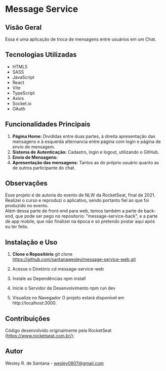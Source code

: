 # Message Service

## Visão Geral
Essa é uma aplicação de troca de mensagens entre usuários em um Chat.

## Tecnologias Utilizadas
- HTML5
- SASS
- JavaScript
- React
- Vite
- TypeScript
- Axios
- Socket.io
- OAuth

## Funcionalidades Principais

1. **Página Home:** Divididas entre duas partes, à direita apresentação das mensagens e à esquerda alternancia entre página com login e página de envio de mensagem.
3. **Sistema de Autenticação:** Cadastro, login e logout, utilizando o GitHub.
4. **Envio de Mensagens:**
5. **Apresentação das mensagens:** Tantos as do próprio usuário quanto as de outros participante do chat.

## Observações
Esse projeto é de autoria do evento de NLW da RocketSeat, final de 2021. Realizei o curso e reproduzi o aplicativo, sendo portanto fiel ao que foi produzido no evento.<br/>
Além dessa parte de front-end para web, temos também a parte de back-end, que pode ser pego no repositorio: "message-service-back", e a parte de app mobile, que não 
finalizei na época e só pretendo postar aqui após eu ter feito.

## Instalação e Uso

1. **Clone o Repositório**
   git clone https://github.com/santanawesley/message-service-web.git

2. Acesse o Diretório
  cd message-service-web

3. Instale as Dependências
  npm install

4. Inicie o Servidor de Desenvolvimento
  npm run dev

5. Visualize no Navegador
  O projeto estará disponível em http://localhost:3000.

## Contribuições
Código desenvolvido originalmente pela RocketSeat (https://www.rocketseat.com.br/);

## Autor
Wesley R. de Santana - wesley0807@gmail.com

